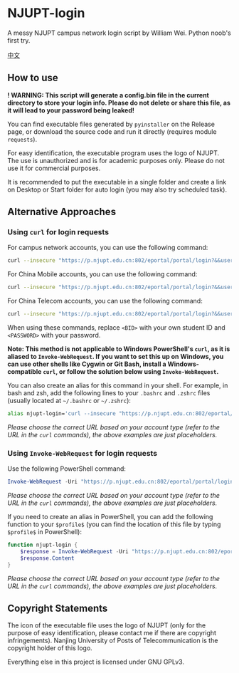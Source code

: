 # NJUPT-login

A messy NJUPT campus network login script by William Wei. Python noob's first try.

[中文](https://github.com/WiIIiamWei/NJUPT-login/blob/main/README.md)

## How to use

**! WARNING: This script will generate a config.bin file in the current directory to store your login info. Please do not delete or share this file, as it will lead to your password being leaked!**

You can find executable files generated by `pyinstaller` on the Release page, or download the source code and run it directly (requires module `requests`).

For easy identification, the executable program uses the logo of NJUPT. The use is unauthorized and is for academic purposes only. Please do not use it for commercial purposes.

It is recommended to put the executable in a single folder and create a link on Desktop or Start folder for auto login (you may also try scheduled task).

## Alternative Approaches

### Using `curl` for login requests

For campus network accounts, you can use the following command:

```bash
curl --insecure "https://p.njupt.edu.cn:802/eportal/portal/login?&&user_account=<BID>&&user_password=<PASSWORD>"
```

For China Mobile accounts, you can use the following command:

```bash
curl --insecure "https://p.njupt.edu.cn:802/eportal/portal/login?&&user_account=<BID>%40cmcc&&user_password=<PASSWORD>"
```

For China Telecom accounts, you can use the following command:

```bash
curl --insecure "https://p.njupt.edu.cn:802/eportal/portal/login?&&user_account=<BID>%40njxy&&user_password=<PASSWORD>"
```

When using these commands, replace `<BID>` with your own student ID and `<PASSWORD>` with your password.

**Note: This method is not applicable to Windows PowerShell's `curl`, as it is aliased to `Invoke-WebRequest`. If you want to set this up on Windows, you can use other shells like Cygwin or Git Bash, install a Windows-compatible `curl`, or follow the solution below using `Invoke-WebRequest`.**

You can also create an alias for this command in your shell. For example, in bash and zsh, add the following lines to your `.bashrc` and `.zshrc` files (usually located at `~/.bashrc` or `~/.zshrc`):

```bash
alias njupt-login='curl --insecure "https://p.njupt.edu.cn:802/eportal/portal/login?&&user_account=<BID>&&user_password=<PASSWORD>"'
```

*Please choose the correct URL based on your account type (refer to the URL in the `curl` commands), the above examples are just placeholders.*

### Using `Invoke-WebRequest` for login requests

Use the following PowerShell command:

```powershell
Invoke-WebRequest -Uri "https://p.njupt.edu.cn:802/eportal/portal/login?&&user_account=<BID>&&user_password=<PASSWORD>" -UseBasicParsing
```

*Please choose the correct URL based on your account type (refer to the URL in the `curl` commands), the above examples are just placeholders.*

If you need to create an alias in PowerShell, you can add the following function to your `$profile$` (you can find the location of this file by typing `$profile$` in PowerShell):

```powershell
function njupt-login {
    $response = Invoke-WebRequest -Uri "https://p.njupt.edu.cn:802/eportal/portal/login?&&user_account=<BID>&&user_password=<PASSWORD>" -UseBasicParsing
    $response.Content
}
```

*Please choose the correct URL based on your account type (refer to the URL in the `curl` commands), the above examples are just placeholders.*

## Copyright Statements

The icon of the executable file uses the logo of NJUPT (only for the purpose of easy identification, please contact me if there are copyright infringements). Nanjing University of Posts of Telecommunication is the copyright holder of this logo.

Everything else in this project is licensed under GNU GPLv3.
